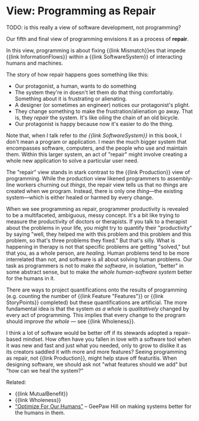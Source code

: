 # View: Programming as Repair

TODO: is this really a view of software development, not programming?

Our fifth and final view of programming envisions it as a process of **repair**.

In this view, programming is about fixing {{link Mismatch}}es that impede {{link InformationFlows}} within a {{link SoftwareSystem}} of interacting humans and machines.

The story of how repair happens goes something like this:

- Our protagonist, a human, wants to do something
- The system they're in doesn't let them do that thing comfortably. Something about it is frustrating or alienating.
- A designer (or sometimes an engineer) notices our protagonist's plight.
- They change something to make the frustration/alienation go away. That is, they *repair* the system. It's like oiling the chain of an old bicycle.
- Our protagonist is happy because now it's easier to do the thing.

Note that, when I talk refer to _the {{link SoftwareSystem}}_ in this book, I don't mean a program or application. I mean the much bigger system that encompasses software, computers, and the people who use and maintain them. Within this larger system, an act of "repair" might involve creating a whole new application to solve a particular user need.

The "repair" view stands in stark contrast to the {{link Production}} view of programming. While the production view likened programmers to assembly-line workers churning out *things*, the repair view tells us that no *things* are created when we program. Instead, there is only one *thing*—the existing system—which is either healed or harmed by every change.

When we see programming as repair, programmer productivity is revealed to be a multifaceted, ambiguous, messy concept. It's a bit like trying to measure the productivity of doctors or therapists.
If you talk to a therapist about the problems in your life, you might try to quantify their "productivity" by saying "well, they helped me with this problem and this problem and this problem, so that's three problems they fixed." But that's silly. What is happening in therapy is not that specific problems are getting "solved," but that you, as a whole person, are *healing*. Human problems tend to be more interrelated than not, and software is all about solving human problems. Our task as programmers is not to make *the software*, in isolation, "better" in some abstract sense, but to make *the whole human-software system* better for the humans in it.

There are ways to project quantifications onto the results of programming (e.g. counting the number of {{link Feature "Features"}} or {{link StoryPoints}} completed) but these quantifications are artificial. The more fundamental idea is that the system *as a whole* is *qualitatively* changed by every act of programming. This implies that every change to the program should improve *the whole* — see {{link Wholeness}}.

I think a lot of software would be better off if its stewards adopted a repair-based mindset. How often have you fallen in love with a software tool when it was new and fast and just what you needed, only to grow to dislike it as its creators saddled it with more and more features? Seeing programming as repair, not {{link Production}}, might help stave off featuritis. When designing software, we should ask not "what features should we add" but "how can we heal the system?"

Related:
- {{link MutualBenefit}}
- {{link Wholeness}}
- ["Optimize For Our Humans"](https://www.geepawhill.org/2024/02/23/optimize-for-our-humans/) – GeePaw Hill on making systems better for the humans in them.